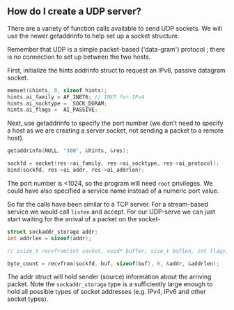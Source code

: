 ## How do I create a UDP server?
There are a variety of function calls available to send UDP sockets. We will use the newer getaddrinfo to help set up a socket structure.

Remember that UDP is a simple packet-based ('data-gram') protocol ; there is no connection to set up between the two hosts.

First, initialize the hints addrinfo struct to request an IPv6, passive datagram socket.
```C
memset(&hints, 0, sizeof hints);
hints.ai_family = AF_INET6; // INET for IPv4
hints.ai_socktype =  SOCK_DGRAM;
hints.ai_flags =  AI_PASSIVE;
```

Next, use getaddrinfo to specify the port number (we don't need to specify a host as we are creating a server socket, not sending a packet to a remote host).
```C
getaddrinfo(NULL, "300", &hints, &res);

sockfd = socket(res->ai_family, res->ai_socktype, res->ai_protocol);
bind(sockfd, res->ai_addr, res->ai_addrlen);
```
The port number is <1024, so the program will need `root` privileges. We could have also specified a service name instead of a numeric port value.

So far the calls have been similar to a TCP server. For a stream-based service we would call `listen` and accept. For our UDP-serve we can just start waiting for the arrival of a packet on the socket-

```C
struct sockaddr_storage addr;
int addrlen = sizeof(addr);

// ssize_t recvfrom(int socket, void* buffer, size_t buflen, int flags, struct sockaddr *addr, socklen_t * address_len);

byte_count = recvfrom(sockfd, buf, sizeof(buf), 0, &addr, &addrlen);
```

The addr struct will hold sender (source) information about the arriving packet.
Note the `sockaddr_storage` type is a sufficiently large enough to hold all possible types of socket addresses (e.g. IPv4, IPv6 and other socket types).